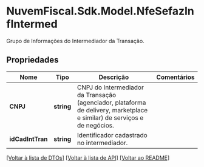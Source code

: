 # NuvemFiscal.Sdk.Model.NfeSefazInfIntermed
Grupo de Informações do Intermediador da Transação.

## Propriedades

Nome | Tipo | Descrição | Comentários
------------ | ------------- | ------------- | -------------
**CNPJ** | **string** | CNPJ do Intermediador da Transação (agenciador, plataforma de delivery, marketplace e similar) de serviços e de negócios. | 
**idCadIntTran** | **string** | Identificador cadastrado no intermediador. | 

[[Voltar à lista de DTOs]](../README.md#documentation-for-models) [[Voltar à lista de API]](../README.md#documentation-for-api-endpoints) [[Voltar ao README]](../README.md)


